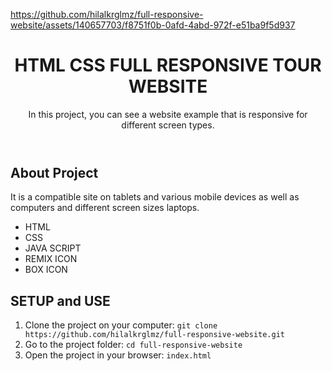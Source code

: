 https://github.com/hilalkrglmz/full-responsive-website/assets/140657703/f8751f0b-0afd-4abd-972f-e51ba9f5d937

<!DOCTYPE html>
<html lang="en">
<head>
    <meta charset="UTF-8">
    <meta name="viewport" content="width=device-width, initial-scale=1.0">
    <meta name="description" content="Proje Açıklaması Buraya Gelebilir">
  </head>
<body>
    <header>
        <h1>HTML CSS FULL RESPONSIVE TOUR WEBSITE</h1>
        <p>In this project, you can see a website example that is responsive for different screen types.</p>
    </header>
    <main>
        <section>
            <h2>About Project</h2>
           <p>It is a compatible site on tablets and various mobile devices as well as computers and different screen sizes laptops.</p>
            <ul>
                <li>HTML</li>
                <li>CSS</li>
                <li>JAVA SCRIPT</li>
                <li>REMIX ICON</li>
                <li>BOX ICON</li> 
            </ul>
            <h2>SETUP and USE</h2>
        <ol>
            <li>Clone the project on your computer: <code>git clone https://github.com/hilalkrglmz/full-responsive-website.git</code></li>
            <li>Go to the project folder: <code>cd full-responsive-website</code></li>
            <li>Open the project in your browser: <code>index.html</code></li>
        </ol>
    </div>
</body>
</html>
    
